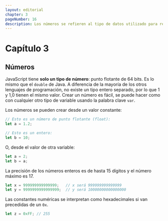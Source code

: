 ```yaml
---
layout: editorial
chapter: 3
pageNumber: 16
description: Los números se refieren al tipo de datos utilizado para representar valores numéricos. Los números en JavaScript pueden ser números enteros (números enteros) o números de punto flotante (números decimales)
---
```


# Capítulo 3

## Números

JavaScript tiene **solo un tipo de número**: punto flotante de 64 bits. Es lo mismo que el `double` de Java. A diferencia de la mayoría de los otros lenguajes de programación, no existe un tipo entero separado, por lo que 1 y 1,0 tienen el mismo valor. Crear un número es fácil, se puede hacer como con cualquier otro tipo de variable usando la palabra clave `var`.

Los números se pueden crear desde un valor constante:

```javascript
// Esto es un número de punto flotante (float):
let a = 1.2;

// Esto es un entero:
let b = 10;
```

O, desde el valor de otra variable:

```javascript
let a = 2;
let b = a;
```

La precisión de los números enteros es de hasta 15 dígitos y el número máximo es 17.

```javascript
let x = 999999999999999;   // x será 999999999999999
let y = 9999999999999999;  // y será 10000000000000000
```

Las constantes numéricas se interpretan como hexadecimales si van precedidas de un `0x`.

```javascript
let z = 0xFF; // 255
```

